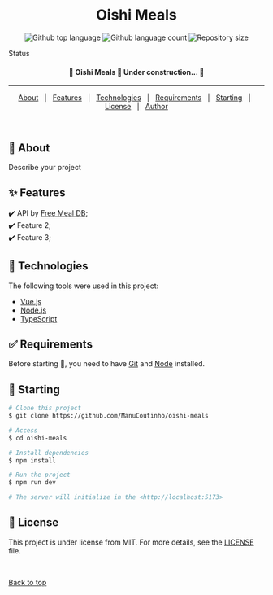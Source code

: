 <!-- <div align="center" id="top">
  <img src="./.github/app.gif" alt="Oishi Meals" />

  &#xa0;
</div> -->

<h1 align="center">Oishi Meals</h1>

<p align="center">
  <img alt="Github top language" src="https://img.shields.io/github/languages/top/ManuCoutinho/oishi-meals?color=99F7AB">
  <img alt="Github language count" src="https://img.shields.io/github/languages/count/ManuCoutinho/oishi-meals?color=99F7AB">
  <img alt="Repository size" src="https://img.shields.io/github/repo-size/ManuCoutinho/oishi-meals?color=99F7AB">
   <!--  <img alt="License" src="https://img.shields.io/github/license/ManuCoutinho/oishi-meals?color=99F7AB">-->
  <!-- <img alt="Github issues" src="https://img.shields.io/github/issues/ManuCoutinho/oishi-meals?color=99F7AB" /> -->
  <!-- <img alt="Github forks" src="https://img.shields.io/github/forks/ManuCoutinho/oishi-meals?color=99F7AB" /> -->
  <!-- <img alt="Github stars" src="https://img.shields.io/github/stars/ManuCoutinho/oishi-meals?color=99F7AB" /> -->
</p>

Status

<h4 align="center"> 
	🚧  Oishi Meals 🚀 Under construction...  🚧
</h4>

<hr>

<p align="center">
  <a href="#dart-about">About</a> &#xa0; | &#xa0; 
  <a href="#sparkles-features">Features</a> &#xa0; | &#xa0;
  <a href="#rocket-technologies">Technologies</a> &#xa0; | &#xa0;
  <a href="#white_check_mark-requirements">Requirements</a> &#xa0; | &#xa0;
  <a href="#checkered_flag-starting">Starting</a> &#xa0; | &#xa0;
  <a href="#memo-license">License</a> &#xa0; | &#xa0;
  <a href="https://github.com/ManuCoutinho" target="_blank">Author</a>
</p>

<br>

## :dart: About

Describe your project

## :sparkles: Features

:heavy_check_mark: API by [Free Meal DB](https://www.themealdb.com/);\
:heavy_check_mark: Feature 2;\
:heavy_check_mark: Feature 3;

## :rocket: Technologies

The following tools were used in this project:

- [Vue.js](https://vuejs.org/)
- [Node.js](https://nodejs.org/en/)
- [TypeScript](https://www.typescriptlang.org/)

## :white_check_mark: Requirements

Before starting :checkered_flag:, you need to have [Git](https://git-scm.com) and [Node](https://nodejs.org/en/) installed.

## :checkered_flag: Starting

```bash
# Clone this project
$ git clone https://github.com/ManuCoutinho/oishi-meals

# Access
$ cd oishi-meals

# Install dependencies
$ npm install

# Run the project
$ npm run dev

# The server will initialize in the <http://localhost:5173>
```

## :memo: License

This project is under license from MIT. For more details, see the [LICENSE](LICENSE.md) file.

&#xa0;

<a href="#top">Back to top</a>
